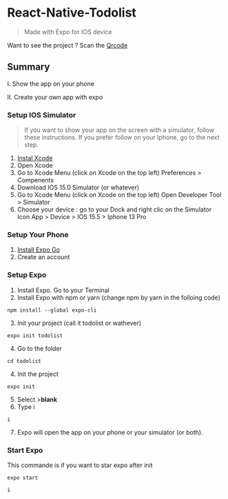 # React-Native-Todolist
> Made with Expo for IOS device

Want to see the project ? Scan the [Qrcode](../../../../var/folders/kv/2jch3l252jsg8y59_kg63k1w0000gn/T/TemporaryItems/NSIRD_screencaptureui_4KsPbu/Capture%20d%E2%80%99e%CC%81cran%202022-07-03%20a%CC%80%2023.17.43.png)
## Summary
I. Show the app on your phone

II. Create your own app with expo
### Setup IOS Simulator
> If you want to show your app on the screen with a simulator, follow these instructions. 
> If you prefer follow on your Iphone, go to the next step.
1. [Instal Xcode](https://apps.apple.com/fr/app/xcode/id497799835?mt=12)
2. Open Xcode
3. Go to Xcode Menu (click on Xcode on the top left) Preferences > Compenents
4. Download IOS 15.0 Simulator (or whatever)
5. Go to Xcode Menu (click on Xcode on the top left) Open Developer Tool > Simulator
6. Choose your device : go to your Dock and right clic on the Simulator Icon App > Device > IOS 15.5 > Iphone 13 Pro
### Setup Your Phone
1. [Install Expo Go](https://apps.apple.com/fr/app/expo-go/id982107779)
2. Create an account
### Setup Expo
1. Install Expo. Go to your Terminal
2. Install Expo with npm or yarn (change npm by yarn in the folloing code)
```
npm install --global expo-cli
```
3. Init your project (call it todolist or wathever)
```
expo init todolist
```
4. Go to the folder
```
cd todolist
```
4. Init the project
```
expo init
```
5. Select >**blank**
6. Type i
````
i
````
7. Expo will open the app on your phone or your simulator (or both).
### Start Expo
This commande is if you want to star expo after init
````
expo start
````
````
i
````
